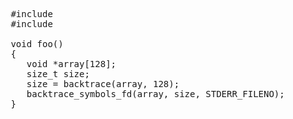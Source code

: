 <pre>
 #include <execinfo.h>
 #include <stdio.h>

 void foo()
 {
 	void *array[128];
  	size_t size;
  	size = backtrace(array, 128);
  	backtrace_symbols_fd(array, size, STDERR_FILENO);
 }
</pre>